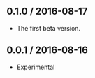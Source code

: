 0.1.0 / 2016-08-17
------------------

- The first beta version.

0.0.1 / 2016-08-16
------------------

- Experimental
